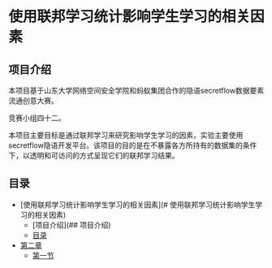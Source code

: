 # 使用联邦学习统计影响学生学习的相关因素
## 项目介绍
本项目基于山东大学网络空间安全学院和蚂蚁集团合作的隐语secretflow数据要素流通创意大赛。

竞赛小组四十二。

本项目主要目标是通过联邦学习来研究影响学生学习的因素，实验主要使用secretflow隐语开发平台。该项目的目的是在不暴露各方所持有的数据集的条件下，以透明和可访问的方式呈现它们的联邦学习结果。
## 目录
* [使用联邦学习统计影响学生学习的相关因素](# 使用联邦学习统计影响学生学习的相关因素)
    * [项目介绍](## 项目介绍)
    * [目录](目录)
* [第二章](section2/README.md)
    * [第一节](section2/example1.md)
